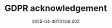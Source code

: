 ---
title: GDPR acknowledgement
linkTitle: GDPR acknowledgement
date: '2025-04-30T01:06:00Z'
weight: 1
description: No content
draft: false
ref: gdpr-acknowledgement
---